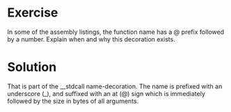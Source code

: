 # Exercise
In some of the assembly listings, the function name has a @ prefix followed by a number. Explain when and why this decoration exists.

# Solution
That is part of the __stdcall name-decoration. The name is prefixed with an underscore (_), and suffixed with an at (@) sign which is immediately followed by the size in bytes of all arguments.
